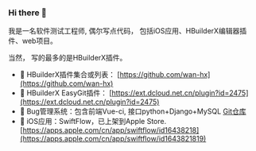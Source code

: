### Hi there 👋

<!--
**wan-dada/wan-dada** is a ✨ _special_ ✨ repository because its `README.md` (this file) appears on your GitHub profile.

Here are some ideas to get you started:

- 🔭 I’m currently working on ...
- 🌱 I’m currently learning ...
- 👯 I’m looking to collaborate on ...
- 🤔 I’m looking for help with ...
- 💬 Ask me about ...
- 📫 How to reach me: ...
- 😄 Pronouns: ...
- ⚡ Fun fact: ...
-->

我是一名软件测试工程师, 偶尔写点代码， 包括iOS应用、HBuilderX编辑器插件、web项目。

当然， 写的最多的是HBuilderX插件。

- 🌱 HBuilderX插件集合或列表： [https://github.com/wan-hx](https://github.com/wan-hx)
- 🌱 HBuilderX EasyGit插件： [https://ext.dcloud.net.cn/plugin?id=2475](https://ext.dcloud.net.cn/plugin?id=2475)
- 🌱 Bug管理系统：包含前端Vue-ci, 接口python+Django+MySQL [Git仓库](https://github.com/HereDesk)
-  iOS应用：SwiftFlow，已上架到Apple Store. [https://apps.apple.com/cn/app/swiftflow/id16438218](https://apps.apple.com/cn/app/swiftflow/id1643821819)
